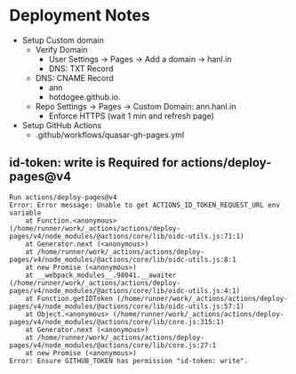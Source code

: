 # Deployment Notes

- Setup Custom domain
  - Verify Domain
    - User Settings -> Pages -> Add a domain -> hanl.in
    - DNS: TXT Record
  - DNS: CNAME Record
    - ann
    - hotdogee.github.io.
  - Repo Settings -> Pages -> Custom Domain: ann.hanl.in
    - Enforce HTTPS (wait 1 min and refresh page)
- Setup GitHub Actions
  - .github/workflows/quasar-gh-pages.yml

## id-token: write is Required for actions/deploy-pages@v4

```
Run actions/deploy-pages@v4
Error: Error message: Unable to get ACTIONS_ID_TOKEN_REQUEST_URL env variable
    at Function.<anonymous> (/home/runner/work/_actions/actions/deploy-pages/v4/node_modules/@actions/core/lib/oidc-utils.js:71:1)
    at Generator.next (<anonymous>)
    at /home/runner/work/_actions/actions/deploy-pages/v4/node_modules/@actions/core/lib/oidc-utils.js:8:1
    at new Promise (<anonymous>)
    at __webpack_modules__.98041.__awaiter (/home/runner/work/_actions/actions/deploy-pages/v4/node_modules/@actions/core/lib/oidc-utils.js:4:1)
    at Function.getIDToken (/home/runner/work/_actions/actions/deploy-pages/v4/node_modules/@actions/core/lib/oidc-utils.js:57:1)
    at Object.<anonymous> (/home/runner/work/_actions/actions/deploy-pages/v4/node_modules/@actions/core/lib/core.js:315:1)
    at Generator.next (<anonymous>)
    at /home/runner/work/_actions/actions/deploy-pages/v4/node_modules/@actions/core/lib/core.js:27:1
    at new Promise (<anonymous>)
Error: Ensure GITHUB_TOKEN has permission "id-token: write".
```
